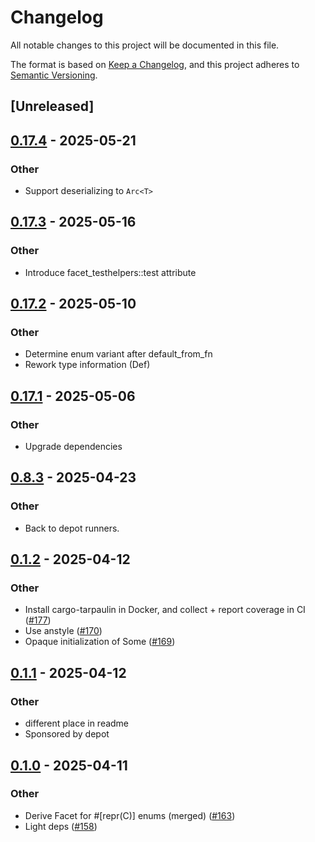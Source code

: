 # Changelog

All notable changes to this project will be documented in this file.

The format is based on [Keep a Changelog](https://keepachangelog.com/en/1.0.0/),
and this project adheres to [Semantic Versioning](https://semver.org/spec/v2.0.0.html).

## [Unreleased]

## [0.17.4](https://github.com/facet-rs/facet/compare/facet-testhelpers-v0.17.3...facet-testhelpers-v0.17.4) - 2025-05-21

### Other

- Support deserializing to `Arc<T>`

## [0.17.3](https://github.com/facet-rs/facet/compare/facet-testhelpers-v0.17.2...facet-testhelpers-v0.17.3) - 2025-05-16

### Other

- Introduce facet_testhelpers::test attribute

## [0.17.2](https://github.com/facet-rs/facet/compare/facet-testhelpers-v0.17.1...facet-testhelpers-v0.17.2) - 2025-05-10

### Other

- Determine enum variant after default_from_fn
- Rework type information (Def)

## [0.17.1](https://github.com/facet-rs/facet/compare/facet-testhelpers-v0.17.0...facet-testhelpers-v0.17.1) - 2025-05-06

### Other

- Upgrade dependencies

## [0.8.3](https://github.com/facet-rs/facet/compare/facet-testhelpers-v0.8.2...facet-testhelpers-v0.8.3) - 2025-04-23

### Other

- Back to depot runners.

## [0.1.2](https://github.com/facet-rs/facet/compare/facet-testhelpers-v0.1.1...facet-testhelpers-v0.1.2) - 2025-04-12

### Other

- Install cargo-tarpaulin in Docker, and collect + report coverage in CI ([#177](https://github.com/facet-rs/facet/pull/177))
- Use anstyle ([#170](https://github.com/facet-rs/facet/pull/170))
- Opaque initialization of Some ([#169](https://github.com/facet-rs/facet/pull/169))

## [0.1.1](https://github.com/facet-rs/facet/compare/facet-testhelpers-v0.1.0...facet-testhelpers-v0.1.1) - 2025-04-12

### Other

- different place in readme
- Sponsored by depot

## [0.1.0](https://github.com/facet-rs/facet/releases/tag/facet-testhelpers-v0.1.0) - 2025-04-11

### Other

- Derive Facet for #[repr(C)] enums (merged) ([#163](https://github.com/facet-rs/facet/pull/163))
- Light deps ([#158](https://github.com/facet-rs/facet/pull/158))
